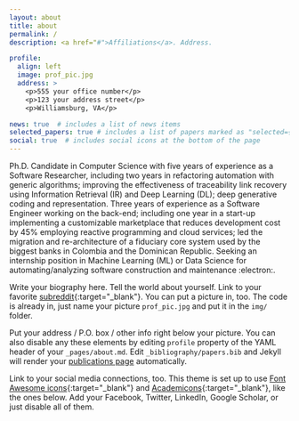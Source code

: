 ```yaml
---
layout: about
title: about
permalink: /
description: <a href="#">Affiliations</a>. Address.

profile:
  align: left
  image: prof_pic.jpg
  address: >
    <p>555 your office number</p>
    <p>123 your address street</p>
    <p>Williamsburg, VA</p>

news: true  # includes a list of news items
selected_papers: true # includes a list of papers marked as "selected={true}"
social: true  # includes social icons at the bottom of the page
---
```


Ph.D. Candidate in Computer Science with five years of experience as a Software Researcher, including two years in refactoring automation with generic algorithms; improving the effectiveness of traceability link recovery using Information Retrieval (IR) and Deep Learning (DL); deep generative coding and representation. Three years of experience as a Software Engineer working on the back-end; including one year in a start-up implementing a customizable marketplace that reduces development cost by 45% employing reactive programming and cloud services; led the migration and re-architecture of a fiduciary core system used by the biggest banks in Colombia and the Dominican Republic. Seeking an internship position in Machine Learning (ML) or Data Science for automating/analyzing software construction and maintenance :electron:.


Write your biography here. Tell the world about yourself. Link to your favorite [subreddit](http://reddit.com){:target="\_blank"}. You can put a picture in, too. The code is already in, just name your picture `prof_pic.jpg` and put it in the `img/` folder.

Put your address / P.O. box / other info right below your picture. You can also disable any these elements by editing `profile` property of the YAML header of your `_pages/about.md`. Edit `_bibliography/papers.bib` and Jekyll will render your [publications page](/al-folio/publications/) automatically.

Link to your social media connections, too. This theme is set up to use [Font Awesome icons](http://fortawesome.github.io/Font-Awesome/){:target="\_blank"} and [Academicons](https://jpswalsh.github.io/academicons/){:target="\_blank"}, like the ones below. Add your Facebook, Twitter, LinkedIn, Google Scholar, or just disable all of them.
